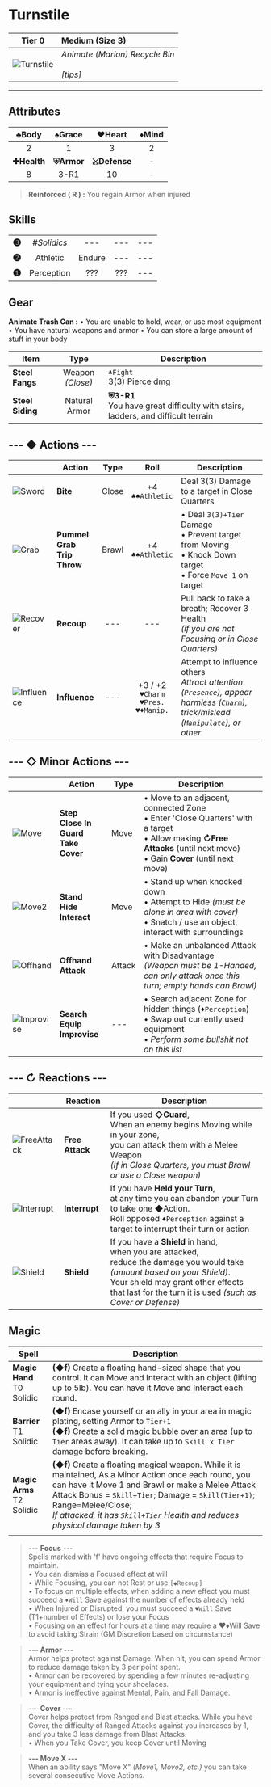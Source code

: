 # Turnstile

| Tier 0 | Medium (Size 3) |
| - | :- |
| ![Turnstile](https://imgur.com/bGlDVWf.png) | *Animate (Marion) Recycle Bin* <br><br> *[tips]*  |
---

## Attributes
|    ♣Body    |   ♠Grace   |    ♥Heart    | ♦Mind |
|:-----------:|:----------:|:------------:|:-----:|
|      2      |      1     |       3      |   2   |
| **✚Health** | **⛨Armor** | **⤩Defense** | - |
|    8    |    3-R1   |  10  | - |

> **Reinforced ( R ) :** You regain Armor when injured

## Skills
| | | | | |
| -: | :-: | :-: | :-: | :-: |
| <big>**❸**</big> | *#Solidics* | --- | --- | --- |
| <big>**❷**</big> | Athletic | Endure | --- | --- |
| <big>**❶**</big> | Perception | ??? | ??? | --- |

## Gear

**Animate Trash Can :**
• You are unable to hold, wear, or use most equipment
• You have natural weapons and armor
• You can store a large amount of stuff in your body

| Item |  Type | Description |
|-|:-:|-|
| **Steel Fangs** |  Weapon<br>*(Close)* | `♣Fight`<br>3(3) Pierce dmg |
| **Steel Siding** | Natural Armor | **⛨3-R1**<br>You have great difficulty with stairs, ladders, and difficult terrain |

## --- ◆ Actions ---

|  | Action | Type | Roll | Description |
|-|-|:-:|:-:|-|
| ![Sword](https://imgur.com/JhsjzXm.png) | **Bite** | Close | +4<br>`♣♠Athletic` | Deal 3(3) Damage to a target in Close Quarters |
| ![Grab](https://imgur.com/4iPdPQk.png) | **Pummel<br>Grab<br>Trip<br>Throw** | Brawl | +4<br>`♣♠Athletic` | • Deal `3(3)+Tier` Damage<br>• Prevent target from Moving<br>• Knock Down target<br>• Force `Move 1` on target |
| ![Recover](https://imgur.com/5LR4eTj.png) | **Recoup** | --- | --- | Pull back to take a breath; Recover 3 Health<br>*(if you are not Focusing or in Close Quarters)* |
| ![Influence](https://imgur.com/lcgrkYO.png) | **Influence** | --- | +3 / +2<br>`♥Charm`<br>`♥Pres.`<br>`♥♦Manip.` | Attempt to influence others<br>*Attract attention (`Presence`), appear harmless (`Charm`), trick/mislead (`Manipulate`), or other* |

## --- ◇ Minor Actions --- 

|  | Action | Type | Description |
|-|-|-|-|
| ![Move](https://imgur.com/ZHmlrgx.png) | **Step<br>Close In<br>Guard<br>Take Cover** | Move | • Move to an adjacent, connected Zone<br>• Enter 'Close Quarters' with a target<br>• Allow making **↻Free Attacks** (until next move)<br>• Gain **Cover** (until next move) |
| ![Move2](https://imgur.com/ZHmlrgx.png) | **Stand<br>Hide<br>Interact** | Move | • Stand up when knocked down<br>• Attempt to Hide *(must be alone in area with cover)*<br>• Snatch / use an object, interact with surroundings |
| ![Offhand](https://imgur.com/Yl8M4Uh.png) | **Offhand Attack** | Attack | • Make an unbalanced Attack with Disadvantage<br>*(Weapon must be 1-Handed, can only attack once this turn; empty hands can Brawl)* |
| ![Improvise](https://imgur.com/ivypdCv.png) | **Search<br>Equip<br>Improvise** | --- | • Search adjacent Zone for hidden things (`♦Perception`)<br>• Swap out currently used equipment<br>• *Perform some bullshit not on this list* |

## --- ↻ Reactions ---

|  | Reaction | Description |
|-|-|-|
| ![FreeAttack](https://imgur.com/FvgCN2S.png) | **Free Attack** | If you used **◇Guard**, <br>When an enemy begins Moving while in your zone,<br>you can attack them with a Melee Weapon<br>*(If in Close Quarters, you must Brawl or use a Close weapon)* |
| ![Interrupt](https://imgur.com/jIlIjea.png) | **Interrupt** | If you have **Held your Turn**,<br>at any time you can abandon your Turn to take one ◆Action.<br>Roll opposed `♠Perception` against a target to interrupt their turn or action |
| ![Shield](https://imgur.com/LjiLuck.png) | **Shield** | If you have a **Shield** in hand,<br>when you are attacked,<br>reduce the damage you would take *(amount based on your Shield)*.<br>Your shield may grant other effects that last for the turn it is used *(such as Cover or Defense)* |

## Magic

| Spell | Description |
|-|-|
| **Magic Hand**<br>T0<br>Solidic | **(◆f)** Create a floating hand-sized shape that you control. It can Move and Interact with an object (lifting up to 5lb). You can have it Move and Interact each round. |
| **Barrier**<br>T1<br>Solidic | **(◆f)** Encase yourself or an ally in your area in magic plating, setting Armor to `Tier+1`<br>**(◆f)** Create a solid magic bubble over an area (up to `Tier` areas away). It can take up to `Skill x Tier` damage before breaking. |
| **Magic Arms**<br>T2<br>Solidic | **(◆f)** Create a floating magical weapon. While it is maintained, As a Minor Action  once each round, you can have it Move 1 and Brawl or make a Melee Attack<br>Attack Bonus = `Skill+Tier`; Damage = `Skill(Tier+1)`; Range=Melee/Close; <br> *If attacked, it has `Skill+Tier` Health and reduces physical damage taken by 3* |
|  |  |

> --- **Focus** ---  
> Spells marked with 'f' have ongoing effects that require Focus to maintain.  
>  • You can dismiss a Focused effect at will  
>  • While Focusing, you can not Rest or use `[◆Recoup]`  
>  • To focus on multiple effects, when adding a new effect  you must succeed a `♦Will` Save against the number of effects already held  
>  • When Injured or Disrupted, you must succeed a `♥Will` Save (T1+number of Effects) or lose your Focus  
>   • Focusing on an effect for hours at a time may require a ♥♦Will Save to avoid taking Strain (GM Discretion based on circumstance)  

> **--- Armor  ---**  
> Armor helps protect against Damage. When hit, you can spend Armor to reduce damage taken by 3 per point spent.  
> • Armor can be recovered by spending a few minutes re-adjusting your equipment and tying your shoelaces.  
> • Armor is ineffective against Mental, Pain, and Fall Damage.  

> **--- Cover ---**  
> Cover helps protect from Ranged and Blast attacks. While you have Cover, the difficulty of Ranged Attacks against you increases by 1, and you take 3 less damage from Blast Attacks.  
> • When you Take Cover, you keep Cover until Moving  

> **--- Move X ---**  
> When an ability says "Move X" *(Move1, Move2, etc.)* you can take several consecutive Move Actions.  
